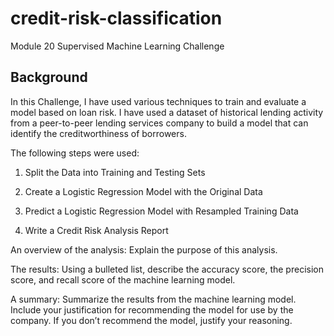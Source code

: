 # credit-risk-classification
Module 20 Supervised Machine Learning Challenge

## Background
In this Challenge, I have used various techniques to train and evaluate a model based on loan risk. I have used a dataset of historical lending activity from a peer-to-peer lending services company to build a model that can identify the creditworthiness of borrowers.

The following steps were used:

1. Split the Data into Training and Testing Sets

2. Create a Logistic Regression Model with the Original Data

3. Predict a Logistic Regression Model with Resampled Training Data

4. Write a Credit Risk Analysis Report


An overview of the analysis: Explain the purpose of this analysis.

The results: Using a bulleted list, describe the accuracy score, the precision score, and recall score of the machine learning model.

A summary: Summarize the results from the machine learning model. Include your justification for recommending the model for use by the company. If you don’t recommend the model, justify your reasoning.

